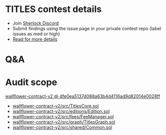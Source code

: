 
# TITLES contest details

- Join [Sherlock Discord](https://discord.gg/MABEWyASkp)
- Submit findings using the issue page in your private contest repo (label issues as med or high)
- [Read for more details](https://docs.sherlock.xyz/audits/watsons)

# Q&A

# Audit scope


[wallflower-contract-v2 @ dfe0ea5137d088a63b4d4116ad9d82014e0028ff](https://github.com/titlesnyc/wallflower-contract-v2/tree/dfe0ea5137d088a63b4d4116ad9d82014e0028ff)
- [wallflower-contract-v2/src/TitlesCore.sol](wallflower-contract-v2/src/TitlesCore.sol)
- [wallflower-contract-v2/src/editions/Edition.sol](wallflower-contract-v2/src/editions/Edition.sol)
- [wallflower-contract-v2/src/fees/FeeManager.sol](wallflower-contract-v2/src/fees/FeeManager.sol)
- [wallflower-contract-v2/src/graph/TitlesGraph.sol](wallflower-contract-v2/src/graph/TitlesGraph.sol)
- [wallflower-contract-v2/src/shared/Common.sol](wallflower-contract-v2/src/shared/Common.sol)


